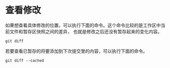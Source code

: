# 查看修改

如果想查看具体修改的位置，可以执行下面的命令。这个命令比较的是工作区中当前文件和暂存区快照之间的差异， 也就是修改之后还没有暂存起来的变化内容。

```
git diff
```

若要查看已暂存的将要添加到下次提交里的内容，可以执行下面的命令。

```
git diff --cached
```

